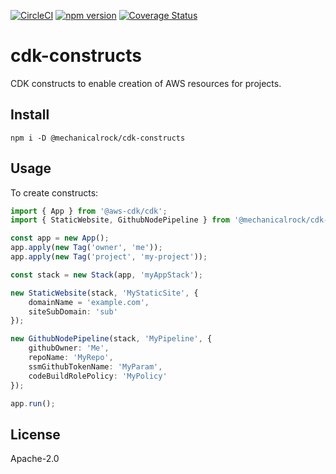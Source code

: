 [![CircleCI](https://circleci.com/gh/MechanicalRock/cdk-constructs.svg?style=svg)](https://circleci.com/gh/MechanicalRock/cdk-constructs)
[![npm version](https://badge.fury.io/js/@mechanicalrock/cdk-constructs.svg)](https://badge.fury.io/js/@mechanicalrock/cdk-constructs)
[![Coverage Status](https://coveralls.io/repos/github/MechanicalRock/cdk-constructs/badge.svg?branch=master)](https://coveralls.io/github/MechanicalRock/cdk-constructs?branch=master)

# cdk-constructs
CDK constructs to enable creation of AWS resources for projects.

## Install

```
npm i -D @mechanicalrock/cdk-constructs
```

## Usage 

To create constructs:

```typescript
import { App } from '@aws-cdk/cdk';
import { StaticWebsite, GithubNodePipeline } from '@mechanicalrock/cdk-constructs';

const app = new App();
app.apply(new Tag('owner', 'me'));
app.apply(new Tag('project', 'my-project'));

const stack = new Stack(app, 'myAppStack');

new StaticWebsite(stack, 'MyStaticSite', {
    domainName = 'example.com',
    siteSubDomain: 'sub'
});

new GithubNodePipeline(stack, 'MyPipeline', {
    githubOwner: 'Me',
    repoName: 'MyRepo',
    ssmGithubTokenName: 'MyParam',
    codeBuildRolePolicy: 'MyPolicy'
});

app.run();
```

## License

Apache-2.0


